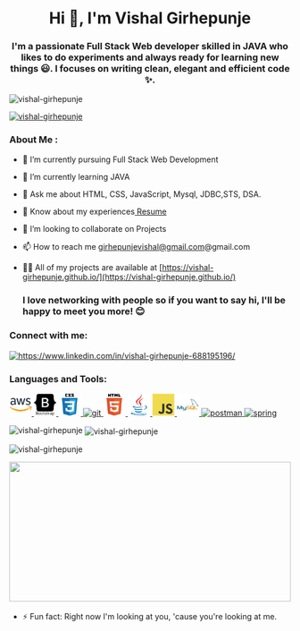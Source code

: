 <h1 align="center">Hi 👋, I'm Vishal Girhepunje</h1>
<h3 align="center">I'm a passionate Full Stack Web developer skilled in JAVA who likes to do experiments and always ready for learning new things 😃. I focuses on writing clean, elegant and efficient code ✨.</h3>

<p align="left"> <img src="https://komarev.com/ghpvc/?username=vishal-girhepunje&label=Profile%20views&color=0e75b6&style=flat" alt="vishal-girhepunje" /> </p>

<p align="left"> <a href="https://github.com/ryo-ma/github-profile-trophy"><img src="https://github-profile-trophy.vercel.app/?username=vishal-girhepunje" alt="vishal-girhepunje" /></a> </p>


<h3> About Me :</h3>

- 🔭 I’m currently pursuing Full Stack Web Development

- 🌱 I’m currently learning JAVA

- 💬 Ask me about HTML, CSS, JavaScript, Mysql, JDBC,STS, DSA.

- 📄 Know about my experiences<a href="" target="blank"> Resume<a>
  
- 💞️ I’m looking to collaborate on Projects
  
- 📫 How to reach me girhepunjevishal@gmail.com@gmail.com
  
- 👨‍💻 All of my projects are available at [https://vishal-girhepunje.github.io/](https://vishal-girhepunje.github.io/)

  <h3> I love networking with people so if you want to say hi, I'll be happy to meet you more! 😊</h3>


<h3 align="left">Connect with me:</h3>
<p align="left">
<a href="https://linkedin.com/in/https://www.linkedin.com/in/vishal-girhepunje-688195196/" target="blank"><img align="center" src="https://raw.githubusercontent.com/rahuldkjain/github-profile-readme-generator/master/src/images/icons/Social/linked-in-alt.svg" alt="https://www.linkedin.com/in/vishal-girhepunje-688195196/" height="30" width="40" /></a>
</p>

<h3 align="left">Languages and Tools:</h3>
<p align="left"> <a href="https://aws.amazon.com" target="_blank" rel="noreferrer"> <img src="https://raw.githubusercontent.com/devicons/devicon/master/icons/amazonwebservices/amazonwebservices-original-wordmark.svg" alt="aws" width="40" height="40"/> </a> <a href="https://getbootstrap.com" target="_blank" rel="noreferrer"> <img src="https://raw.githubusercontent.com/devicons/devicon/master/icons/bootstrap/bootstrap-plain-wordmark.svg" alt="bootstrap" width="40" height="40"/> </a> <a href="https://www.w3schools.com/css/" target="_blank" rel="noreferrer"> <img src="https://raw.githubusercontent.com/devicons/devicon/master/icons/css3/css3-original-wordmark.svg" alt="css3" width="40" height="40"/> </a> <a href="https://git-scm.com/" target="_blank" rel="noreferrer"> <img src="https://www.vectorlogo.zone/logos/git-scm/git-scm-icon.svg" alt="git" width="40" height="40"/> </a> <a href="https://www.w3.org/html/" target="_blank" rel="noreferrer"> <img src="https://raw.githubusercontent.com/devicons/devicon/master/icons/html5/html5-original-wordmark.svg" alt="html5" width="40" height="40"/> </a> <a href="https://www.java.com" target="_blank" rel="noreferrer"> <img src="https://raw.githubusercontent.com/devicons/devicon/master/icons/java/java-original.svg" alt="java" width="40" height="40"/> </a> <a href="https://developer.mozilla.org/en-US/docs/Web/JavaScript" target="_blank" rel="noreferrer"> <img src="https://raw.githubusercontent.com/devicons/devicon/master/icons/javascript/javascript-original.svg" alt="javascript" width="40" height="40"/> </a> <a href="https://www.mysql.com/" target="_blank" rel="noreferrer"> <img src="https://raw.githubusercontent.com/devicons/devicon/master/icons/mysql/mysql-original-wordmark.svg" alt="mysql" width="40" height="40"/> </a> <a href="https://postman.com" target="_blank" rel="noreferrer"> <img src="https://www.vectorlogo.zone/logos/getpostman/getpostman-icon.svg" alt="postman" width="40" height="40"/> </a> <a href="https://spring.io/" target="_blank" rel="noreferrer"> <img src="https://www.vectorlogo.zone/logos/springio/springio-icon.svg" alt="spring" width="40" height="40"/> </a> </p>

<p><img align="left" src="https://github-readme-stats.vercel.app/api/top-langs?username=vishal-girhepunje&show_icons=true&locale=en&layout=compact" alt="vishal-girhepunje" /></p>

<p>&nbsp;<img align="center" src="https://github-readme-stats.vercel.app/api?username=vishal-girhepunje&show_icons=true&locale=en" alt="vishal-girhepunje" /></p>

<p><img align="center" src="https://github-readme-streak-stats.herokuapp.com/?user=vishal-girhepunje&" alt="vishal-girhepunje" /></p>
  <img  src="https://media.tenor.com/sCpDkw9380sAAAAC/web-development-web.gif" height="250" width="100%"> 



- ⚡ Fun fact: Right now I'm looking at you, 'cause you're looking at me.


